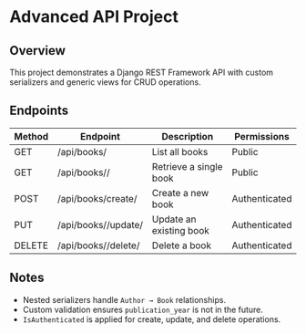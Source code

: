 # Advanced API Project

## Overview
This project demonstrates a Django REST Framework API with custom serializers and generic views for CRUD operations.

## Endpoints
| Method | Endpoint                  | Description              | Permissions       |
|--------|---------------------------|--------------------------|-------------------|
| GET    | /api/books/               | List all books           | Public            |
| GET    | /api/books/<id>/          | Retrieve a single book   | Public            |
| POST   | /api/books/create/        | Create a new book        | Authenticated     |
| PUT    | /api/books/<id>/update/   | Update an existing book  | Authenticated     |
| DELETE | /api/books/<id>/delete/   | Delete a book            | Authenticated     |

## Notes
- Nested serializers handle `Author → Book` relationships.
- Custom validation ensures `publication_year` is not in the future.
- `IsAuthenticated` is applied for create, update, and delete operations.
